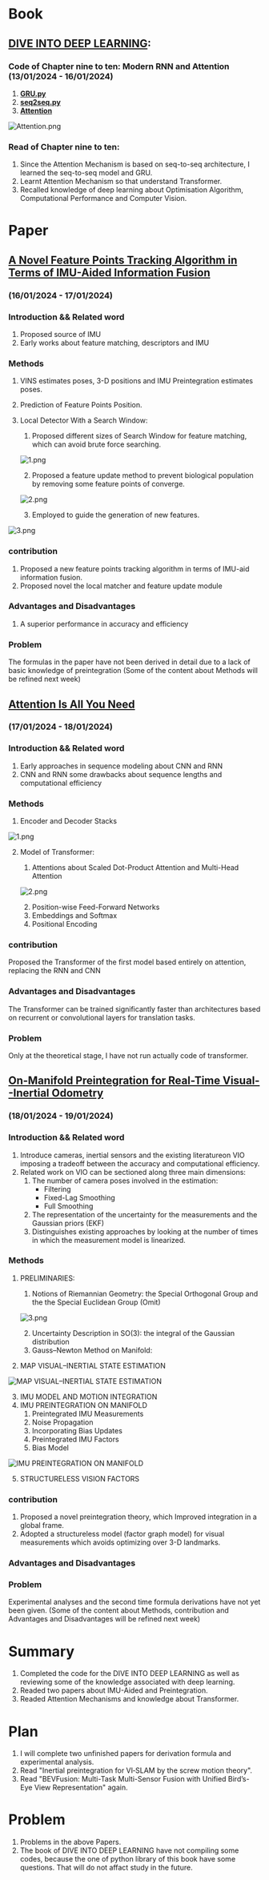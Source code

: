 # Book
## [DIVE INTO DEEP LEARNING](https://github.com/zhangx297/DIVE-INTO-DEEP-LEARNING):
### Code of Chapter nine to ten: Modern RNN and Attention (13/01/2024 - 16/01/2024)
1. **[GRU.py](https://github.com/zhangx297/DIVE-INTO-DEEP-LEARNING/blob/main/lecture_8/GRU.py)**  
2. **[seq2seq.py](https://github.com/zhangx297/DIVE-INTO-DEEP-LEARNING/blob/main/lecture_8/seq2seq.py)**  
3. **[Attention](https://github.com/zhangx297/DIVE-INTO-DEEP-LEARNING/blob/main/lecture_9/attention.py)**  

![Attention.png](https://github.com/zhangx297/DIVE-INTO-DEEP-LEARNING/blob/main/lecture_9/attention.png)
### Read of Chapter nine to ten:
1. Since the Attention Mechanism is based on seq-to-seq architecture, I learned the seq-to-seq model and GRU.
2. Learnt Attention Mechanism so that understand Transformer. 
3. Recalled knowledge of deep learning about Optimisation Algorithm, Computational Performance and Computer Vision.
# Paper
## [A Novel Feature Points Tracking Algorithm in Terms of IMU-Aided Information Fusion](https://ieeexplore.ieee.org/document/9197627)
### (16/01/2024 - 17/01/2024)
### Introduction && Related word
1. Proposed source of IMU
2. Early works about feature matching, descriptors and IMU
### Methods
1. VINS estimates poses, 3-D positions and IMU Preintegration estimates poses.
2. Prediction of Feature Points Position.
3. Local Detector With a Search Window: 
    1) Proposed different sizes of Search Window for feature matching, which can avoid brute force searching.

    ![1.png](https://github.com/zhangx297/2024-Weakly-Report/blob/main/Pictures%20of%20papers/A%20Novel%20Feature%20Points%20Tracking%20Algorithm%20in%20Terms%20of%20IMU-Aided%20Information%20Fusion_2.png)  

    2) Proposed a feature update method to prevent biological population by removing some feature points of converge.

    ![2.png](https://github.com/zhangx297/2024-Weakly-Report/blob/main/Pictures%20of%20papers/A%20Novel%20Feature%20Points%20Tracking%20Algorithm%20in%20Terms%20of%20IMU-Aided%20Information%20Fusion_3.png)  

    3) Employed to guide the generation of new features.
    
![3.png](https://github.com/zhangx297/2024-Weakly-Report/blob/main/Pictures%20of%20papers/A%20Novel%20Feature%20Points%20Tracking%20Algorithm%20in%20Terms%20of%20IMU-Aided%20Information%20Fusion_1.png)  

### contribution
1. Proposed a new feature points tracking algorithm in terms of IMU-aid information fusion.
2. Proposed novel the local matcher and feature update module
### Advantages and Disadvantages
1. A superior performance in accuracy and efficiency 
### Problem
The formulas in the paper have not been derived in detail due to a lack of basic knowledge of preintegration (Some of the content about Methods will be refined next week)
## [Attention Is All You Need](https://arxiv.org/pdf/1706.03762.pdf)
### (17/01/2024 - 18/01/2024)
### Introduction && Related word
1. Early approaches in sequence modeling about CNN and RNN
2. CNN and RNN some drawbacks about sequence lengths and computational efficiency
### Methods
1. Encoder and Decoder Stacks  

![1.png](https://github.com/zhangx297/2024-Weakly-Report/blob/main/Pictures%20of%20papers/Attention%20Is%20All%20You%20Need_1.png)  

2. Model of Transformer:
    1) Attentions about Scaled Dot-Product Attention and Multi-Head Attention  

    ![2.png](https://github.com/zhangx297/2024-Weakly-Report/blob/main/Pictures%20of%20papers/Attention%20Is%20All%20You%20Need_2.png)  

    2) Position-wise Feed-Forward Networks
    3) Embeddings and Softmax
    4) Positional Encoding
### contribution
Proposed the Transformer of the first model based entirely on attention, replacing the RNN and CNN
### Advantages and Disadvantages
The Transformer can be trained significantly faster than architectures based on recurrent or convolutional layers for translation tasks.
### Problem
Only at the theoretical stage, I have not run actually code of transformer.
## [On-Manifold Preintegration for Real-Time Visual--Inertial Odometry](https://ieeexplore.ieee.org/document/7557075)
### (18/01/2024 - 19/01/2024)
### Introduction && Related word
1. Introduce cameras, inertial sensors and the existing literatureon VIO imposing a tradeoff between the accuracy and computational efficiency.
2. Related work on VIO can be sectioned along three main dimensions:
    1) The number of camera poses involved in the estimation:  
        * Filtering
        * Fixed-Lag Smoothing
        * Full Smoothing
    2) The representation of the uncertainty for the measurements and the Gaussian priors (EKF)
    3) Distinguishes existing approaches by looking at the number of times in which the measurement model is linearized. 
### Methods
1. PRELIMINARIES:
    1) Notions of Riemannian Geometry:  the Special Orthogonal Group and the the Special Euclidean Group (Omit)

    ![3.png](https://github.com/zhangx297/2024-Weakly-Report/blob/main/Pictures%20of%20papers/On-Manifold%20Preintegration%20for%20Real-Time%20Visual--Inertial%20Odometry_3.png)  

    2) Uncertainty Description in SO(3): the integral of the Gaussian distribution
    3) Gauss–Newton Method on Manifold: 
2. MAP VISUAL–INERTIAL STATE ESTIMATION  

![MAP VISUAL–INERTIAL STATE ESTIMATION](https://github.com/zhangx297/2024-Weakly-Report/blob/main/Pictures%20of%20papers/On-Manifold%20Preintegration%20for%20Real-Time%20Visual--Inertial%20Odometry_1.png)  

3. IMU MODEL AND MOTION INTEGRATION
4. IMU PREINTEGRATION ON MANIFOLD
    1) Preintegrated IMU Measurements
    2) Noise Propagation
    3) Incorporating Bias Updates
    4) Preintegrated IMU Factors
    5) Bias Model  

![IMU PREINTEGRATION ON MANIFOLD](https://github.com/zhangx297/2024-Weakly-Report/blob/main/Pictures%20of%20papers/On-Manifold%20Preintegration%20for%20Real-Time%20Visual--Inertial%20Odometry_2.png)  

5.  STRUCTURELESS VISION FACTORS
### contribution 
1. Proposed a novel preintegration theory, which Improved integration in a global frame.
2. Adopted a structureless model (factor graph model) for visual measurements which avoids optimizing over 3-D landmarks.
### Advantages and Disadvantages
### Problem
Experimental analyses and the second time formula derivations have not yet been given. (Some of the content about Methods, contribution and Advantages and Disadvantages will be refined next week)

# Summary
1. Completed the code for the DIVE INTO DEEP LEARNING as well as reviewing some of the knowledge associated with deep learning.
2. Readed two papers about IMU-Aided and Preintegration.
3. Readed Attention Mechanisms and knowledge about Transformer.
# Plan
1. I will complete two unfinished papers for derivation formula and experimental analysis.
2. Read "Inertial preintegration for VI‐SLAM by the screw motion theory".
3. Read "BEVFusion: Multi-Task Multi-Sensor Fusion with Unified Bird’s-Eye View Representation" again.
# Problem
1. Problems in the above Papers.
2. The book of DIVE INTO DEEP LEARNING have not compiling some codes, because the one of python library of this book have some questions. That will do not affact study in the future. 